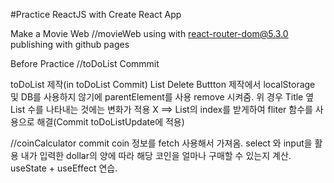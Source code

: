 #Practice ReactJS with Create React App

Make a Movie Web
//movieWeb
using with react-router-dom@5.3.0
publishing with github pages

Before Practice
//toDoList Commmit

toDoList 제작(in toDoList Commit)
List Delete Buttton 제작에서
localStorage 및 DB를 사용하지 않기에 parentElement를 사용 remove 시켜줌.
위 경우 Title 옆 List 수를 나타내는 것에는 변화가 적용 X
==> List의 index를 받게하여 fliter 함수를 사용으로 해결(Commit toDoListUpdate에 적용)

//coinCalculator commit
coin 정보를 fetch 사용해서 가져옴.
select 와 input을 활용 내가 입력한 dollar의 양에 따라 해당 코인을 얼마나 구매할 수 있는지 계산.
useState + useEffect 연습.

